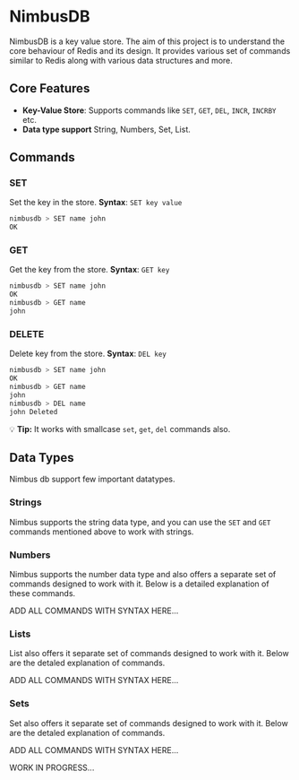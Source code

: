 # NimbusDB

NimbusDB is a key value store. The aim of this project is to understand the core behaviour 
of Redis and its design. It provides various set of commands similar to Redis along with 
various data structures and more.

## Core Features
- **Key-Value Store**: Supports commands like  `SET`, `GET`, `DEL`, `INCR`, `INCRBY` etc.
- **Data type support** String, Numbers, Set, List.


## Commands
### SET
Set the key in the store.
**Syntax**: `SET key value`
```zsh
nimbusdb > SET name john
OK
```

### GET
Get the key from the store.
**Syntax**: `GET key`
```zsh
nimbusdb > SET name john
OK
nimbusdb > GET name
john
```

### DELETE
Delete key from the store.
**Syntax**: `DEL key`
```zsh
nimbusdb > SET name john
OK
nimbusdb > GET name
john
nimbusdb > DEL name
john Deleted
```
💡 **Tip:** It works with smallcase `set`, `get`, `del` commands also.

## Data Types
Nimbus db support few important datatypes.

### Strings
Nimbus supports the string data type, and you can use the `SET` and `GET` commands mentioned above to work with strings.

### Numbers
Nimbus supports the number data type and also offers a separate set of commands designed to work with it. Below is a detailed explanation of these commands.

ADD ALL COMMANDS WITH SYNTAX HERE...

### Lists
List also offers it separate set of commands designed to work with it. Below are the detaled explanation of commands.

ADD ALL COMMANDS WITH SYNTAX HERE...

### Sets

Set also offers it separate set of commands designed to work with it. Below are the detaled explanation of commands.

ADD ALL COMMANDS WITH SYNTAX HERE...

WORK IN PROGRESS...

